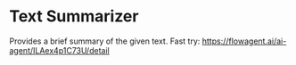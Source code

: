 # Text Summarizer
Provides a brief summary of the given text.
Fast try: https://flowagent.ai/ai-agent/ILAex4p1C73U/detail
